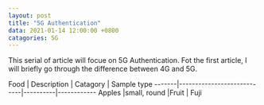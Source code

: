 ```yaml
---
layout: post
title: "5G Authentication"
data: 2021-01-14 12:00:00 +0800
catagories: 5G
---
```

This serial of article will focue on 5G Authentication. Fot the first article, I will briefly go through the difference between 4G and 5G.

<div class="datatable-begin"></div>
Food   | Description				| Catagory | Sample type
-------|----------------------------|----------|------------
Apples |small, round			    |Fruit	   | Fuji	
<div class="datatable-end"></div>

